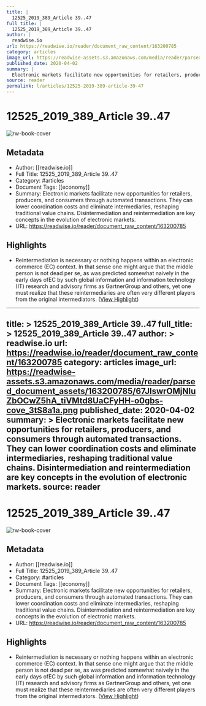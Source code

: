 ```yaml
---
title: |
  12525_2019_389_Article 39..47
full_title: |
  12525_2019_389_Article 39..47
author: |
  readwise.io
url: https://readwise.io/reader/document_raw_content/163200785
category: articles
image_url: https://readwise-assets.s3.amazonaws.com/media/reader/parsed_document_assets/163200785/67JIswrOMjNIuZbOCwZ5hA_tiVMtd8UaCFyHH-o0gbs-cove_3tS8a1a.png
published_date: 2020-04-02
summary: |
  Electronic markets facilitate new opportunities for retailers, producers, and consumers through automated transactions. They can lower coordination costs and eliminate intermediaries, reshaping traditional value chains. Disintermediation and reintermediation are key concepts in the evolution of electronic markets.
source: reader
permalink: l/articles/12525-2019-389-article-39-47
---
```

# 12525_2019_389_Article 39..47

![rw-book-cover](https://readwise-assets.s3.amazonaws.com/media/reader/parsed_document_assets/163200785/67JIswrOMjNIuZbOCwZ5hA_tiVMtd8UaCFyHH-o0gbs-cove_3tS8a1a.png)

## Metadata
- Author: [[readwise.io]]
- Full Title: 12525_2019_389_Article 39..47
- Category: #articles
- Document Tags: [[economy]] 
- Summary: Electronic markets facilitate new opportunities for retailers, producers, and consumers through automated transactions. They can lower coordination costs and eliminate intermediaries, reshaping traditional value chains. Disintermediation and reintermediation are key concepts in the evolution of electronic markets.
- URL: https://readwise.io/reader/document_raw_content/163200785

## Highlights
- Reintermediation is necessary or nothing happens within an electronic commerce (EC) context. In that sense one might argue that the middle person is not dead per se, as was predicted somewhat naively in the early days ofEC by such global information and information technology (IT) research and advisory firms as GartnerGroup and others, yet one must realize that these reintermediaries are often very different players from the original intermediators. ([View Highlight](https://read.readwise.io/read/01j05dhaffjnxzjms94y5d4q1p))


---
title: >
  12525_2019_389_Article 39..47
full_title: >
  12525_2019_389_Article 39..47
author: >
  readwise.io
url: https://readwise.io/reader/document_raw_content/163200785
category: articles
image_url: https://readwise-assets.s3.amazonaws.com/media/reader/parsed_document_assets/163200785/67JIswrOMjNIuZbOCwZ5hA_tiVMtd8UaCFyHH-o0gbs-cove_3tS8a1a.png
published_date: 2020-04-02
summary: >
  Electronic markets facilitate new opportunities for retailers, producers, and consumers through automated transactions. They can lower coordination costs and eliminate intermediaries, reshaping traditional value chains. Disintermediation and reintermediation are key concepts in the evolution of electronic markets.
source: reader
---
# 12525_2019_389_Article 39..47

![rw-book-cover](https://readwise-assets.s3.amazonaws.com/media/reader/parsed_document_assets/163200785/67JIswrOMjNIuZbOCwZ5hA_tiVMtd8UaCFyHH-o0gbs-cove_3tS8a1a.png)

## Metadata
- Author: [[readwise.io]]
- Full Title: 12525_2019_389_Article 39..47
- Category: #articles
- Document Tags: [[economy]] 
- Summary: Electronic markets facilitate new opportunities for retailers, producers, and consumers through automated transactions. They can lower coordination costs and eliminate intermediaries, reshaping traditional value chains. Disintermediation and reintermediation are key concepts in the evolution of electronic markets.
- URL: https://readwise.io/reader/document_raw_content/163200785

## Highlights
- Reintermediation is necessary or nothing happens within an electronic commerce (EC) context. In that sense one might argue that the middle person is not dead per se, as was predicted somewhat naively in the early days ofEC by such global information and information technology (IT) research and advisory firms as GartnerGroup and others, yet one must realize that these reintermediaries are often very different players from the original intermediators. ([View Highlight](https://read.readwise.io/read/01j05dhaffjnxzjms94y5d4q1p))


